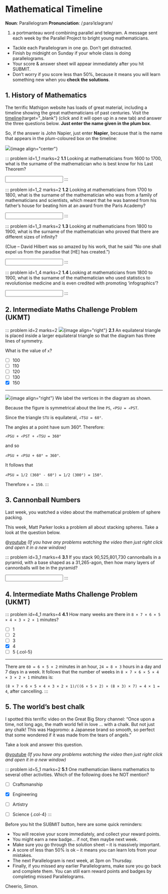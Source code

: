 # Mathematical Timeline

<div class="dictionary">

__Noun__: Parallelogram
__Pronunciation__: /ˌparəˈlɛləɡram/

1. a portmanteau word combining parallel and telegram. A message sent each
week by the Parallel Project to bright young mathematicians.

</div>

*	Tackle each Parallelogram in one go. Don’t get distracted.
*	Finish by midnight on Sunday if your whole class is doing parallelograms.
*	Your score & answer sheet will appear immediately after you hit SUBMIT.
*	Don’t worry if you score less than 50%, because it means you will learn something new when you __check the solutions__.


## 1. History of Mathematics

The terrific Mathigon website has loads of great material, including a timeline showing the great mathematicians of past centuries. Visit the [timeline](https://mathigon.org/timeline){target="_blank"} (click and it will open up in a new tab) and answer the three questions below. __Just enter the name given in the plum box__.

So, if the answer is John Napier, just enter __Napier__, because that is the name that appears in the plum-coloured box on the timeline:

![](/resources/9-30-mathematical-timeline/1-napier.png){image align="center"}

::: problem id=1_1 marks=2
__1.1__ Looking at mathematicians from 1600 to 1700, what is the surname of the mathematician who is best know for his Last Theorem?

<input type="text" solution="FERMAT"/>
:::

::: problem id=1_2 marks=2
__1.2__ Looking at mathematicians from 1700 to 1800, what is the surname of the mathematician who was from a family of mathematicians and scientists, which meant that he was banned from his father’s house for beating him at an award from the Paris Academy?

<input type="text" solution="BERNOULLI"/>
:::

::: problem id=1_3 marks=2
__1.3__ Looking at mathematicians from 1800 to 1900, what is the surname of the mathematician who proved that there are different sizes of infinity?  

(Clue – David Hilbert was so amazed by his work, that he said “No one shall expel us from the paradise that [HE] has created.”)

<input type="text" solution="CANTOR"/>
:::

::: problem id=1_4 marks=2
__1.4__ Looking at mathematicians from 1800 to 1900, what is the surname of the mathematician who used statistics to revolutionise medicine and is even credited with promoting ‘infographics’?

<input type="text" solution="NIGHTINGALE"/>
:::


## 2. Intermediate Maths Challenge Problem (UKMT)
<!--- 2014 (3) --->

::: problem id=2 marks=2
![](/resources/9-30-mathematical-timeline/3-triangle.png){image align="right"}
__2.1__ An equilateral triangle is placed inside a larger equilateral triangle so that the diagram has three lines of symmetry.  

What is the value of `x`?

* [ ] 100
* [ ] 110
* [ ] 120
* [ ] 130
* [x] 150

---

![](/resources/9-30-mathematical-timeline/3-triangle-answer.png){image align="right"}
We label the vertices in the diagram as shown.  

Because the figure is symmetrical about the line `PS`, `∠PSU = ∠PST`.  

Since the triangle `STU` is equilateral, `∠TSU = 60°`.

The angles at a point have sum 360°. Therefore:  

`∠PSU + ∠PST + ∠TSU = 360°`  

and so  

`∠PSU + ∠PSU + 60° = 360°`.  

It follows that  

`∠PSU = 1/2 (360° - 60°) = 1/2 (300°) = 150°`.  

Therefore `x = 150`.
:::


## 3. Cannonball Numbers

Last week, you watched a video about the mathematical problem of sphere packing.  

This week, Matt Parker looks a problem all about stacking spheres. Take a look at the question below.

@[youtube](q6L06pyt9CA?rel=0) _(If you have any problems watching the video then just right click and open it in a new window)_

::: problem id=3_1 marks=4
__3.1__  If you stack 90,525,801,730 cannonballs in a pyramid, with a base shaped as a 31,265-agon, then how many layers of cannonballs will be in the pyramid?

<input solution="259"/>
:::


## 4. Intermediate Maths Challenge Problem (UKMT)
<!--- 2014 (17) --->

::: problem id=4_1 marks=4
__4.1__ How many weeks are there in `8 × 7 × 6 × 5 × 4 × 3 × 2 × 1` minutes?

* [ ] 1
* [ ] 2
* [ ] 3
* [x] 4
* [ ] 5
{.col-5}

---

There are `60 = 6 × 5 × 2` minutes in an hour, `24 = 8 × 3` hours in a day and 7 days in a week. It follows that the number of weeks in `8 × 7 × 6 × 5 × 4 × 3 × 2 × 1` minutes is:


`(8 × 7 × 6 × 5 × 4 × 3 × 2 × 1)/((6 × 5 × 2) × (8 × 3) × 7) = 4 × 1 = 4`, after cancelling.
:::


## 5. The world’s best chalk

I spotted this terrific video on the Great Big Story channel: “Once upon a time, not long ago, the math world fell in love ... with a chalk. But not just any chalk! This was Hagoromo: a Japanese brand so smooth, so perfect that some wondered if it was made from the tears of angels.”  

Take a look and answer this question.

@[youtube](PhNUjg9X4g8?rel=0) _(If you have any problems watching the video then just right click and open it in a new window)_

::: problem id=5_1 marks=2
__5.1__ One mathematician likens mathematics to several other activities. Which of the following does he NOT mention?

* [ ] Craftsmanship
* [x] Engineering
* [ ] Artistry
* [ ] Science
{.col-4}
:::


Before you hit the SUBMIT button, here are some quick reminders:

*	You will receive your score immediately, and collect your reward points.
*	You might earn a new badge... if not, then maybe next week.
*	Make sure you go through the solution sheet – it is massively important.
*	A score of less than 50% is ok – it means you can learn lots from your mistakes.
*	The next Parallelogram is next week, at 3pm on Thursday.
*	Finally, if you missed any earlier Parallelograms, make sure you go back and complete them. You can still earn reward points and badges by completing missed Parallelograms.

Cheerio,
Simon.
